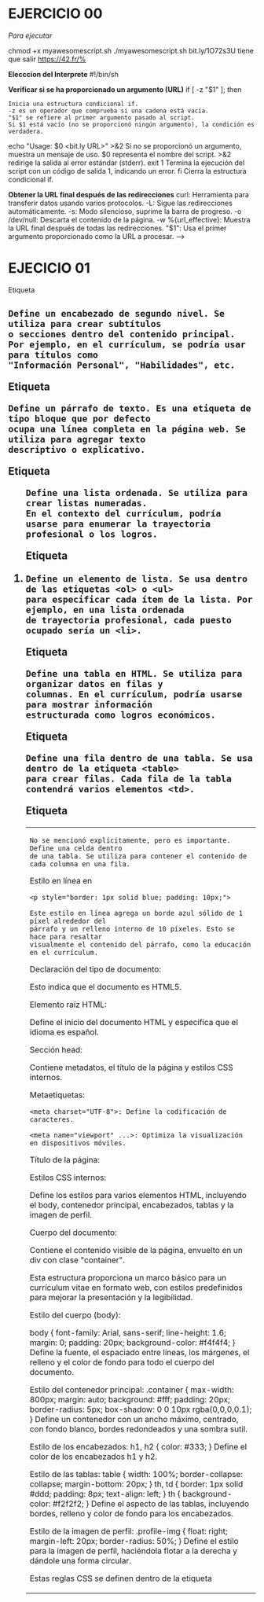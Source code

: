 # EJERCICIO 00

*Para ejecutar*

chmod +x myawesomescript.sh
./myawesomescript.sh bit.ly/1O72s3U
tiene que salir https://42.fr/% 


**Elecccion del Interprete**
#!/bin/sh


**Verificar si se ha proporcionado un argumento (URL)**
if [ -z "$1" ]; then

    Inicia una estructura condicional if.
    -z es un operador que comprueba si una cadena está vacía.
    "$1" se refiere al primer argumento pasado al script.
    Si $1 está vacío (no se proporcionó ningún argumento), la condición es verdadera.

echo "Usage: $0 <bit.ly URL>" >&2
    Si no se proporcionó un argumento, muestra un mensaje de uso.
    $0 representa el nombre del script.
    >&2 redirige la salida al error estándar (stderr).
exit 1
    Termina la ejecución del script con un código de salida 1, indicando un error.
fi
    Cierra la estructura condicional if.

**Obtener la URL final después de las redirecciones**
curl: Herramienta para transferir datos usando varios protocolos.
-L: Sigue las redirecciones automáticamente.
-s: Modo silencioso, suprime la barra de progreso.
-o /dev/null: Descarta el contenido de la página.
-w %{url_effective}: Muestra la URL final después de todas las redirecciones.
"$1": Usa el primer argumento proporcionado como la URL a procesar.
-->

# EJECICIO 01

Etiqueta <h2>

    Define un encabezado de segundo nivel. Se utiliza para crear subtítulos 
    o secciones dentro del contenido principal. 
    Por ejemplo, en el currículum, se podría usar para títulos como 
    "Información Personal", "Habilidades", etc.

Etiqueta <p>
    
    Define un párrafo de texto. Es una etiqueta de tipo bloque que por defecto
    ocupa una línea completa en la página web. Se utiliza para agregar texto 
    descriptivo o explicativo.

Etiqueta <ol>
    
    Define una lista ordenada. Se utiliza para crear listas numeradas. 
    En el contexto del currículum, podría usarse para enumerar la trayectoria 
    profesional o los logros.

Etiqueta <li>
    
    Define un elemento de lista. Se usa dentro de las etiquetas <ol> o <ul> 
    para especificar cada ítem de la lista. Por ejemplo, en una lista ordenada
    de trayectoria profesional, cada puesto ocupado sería un <li>.

Etiqueta <table>
    
    Define una tabla en HTML. Se utiliza para organizar datos en filas y 
    columnas. En el currículum, podría usarse para mostrar información 
    estructurada como logros económicos.

Etiqueta <tr>
    
    Define una fila dentro de una tabla. Se usa dentro de la etiqueta <table> 
    para crear filas. Cada fila de la tabla contendrá varios elementos <td>.

Etiqueta <td>
    
    No se mencionó explícitamente, pero es importante. Define una celda dentro
    de una tabla. Se utiliza para contener el contenido de cada columna en una fila.

Estilo en línea en <p>
    
    <p style="border: 1px solid blue; padding: 10px;">
    
    Este estilo en línea agrega un borde azul sólido de 1 píxel alrededor del 
    párrafo y un relleno interno de 10 píxeles. Esto se hace para resaltar 
    visualmente el contenido del párrafo, como la educación en el currículum. 

Declaración del tipo de documento:

<!DOCTYPE html>
Esto indica que el documento es HTML5.

Elemento raíz HTML:
<html lang="es">
Define el inicio del documento HTML y especifica que el idioma es español.

Sección head:

<head>
    <meta charset="UTF-8">
    <meta name="viewport" content="width=device-width, initial-scale=1.0">
    <title>Currículum de Tío Gilito</title>
    <style>
        /* Estilos CSS aquí */
    </style>
</head>

Contiene metadatos, el título de la página y estilos CSS internos.

Metaetiquetas:

    <meta charset="UTF-8">: Define la codificación de caracteres.

    <meta name="viewport" ...>: Optimiza la visualización en dispositivos móviles.

Título de la página:

<title>Currículum de Tío Gilito</title>

Estilos CSS internos:

<style>
    /* Estilos CSS aquí */
</style>

Define los estilos para varios elementos HTML, incluyendo el body, contenedor principal, encabezados, tablas y la imagen de perfil.

Cuerpo del documento:

<body>
    <div class="container">
        <!-- Contenido aquí -->
    </div>
</body>



Contiene el contenido visible de la página, envuelto en un div con clase "container".

Esta estructura proporciona un marco básico para un currículum vitae en formato web, con estilos predefinidos para mejorar la presentación y la legibilidad.

Estilo del cuerpo (body):

body {
    font-family: Arial, sans-serif;
    line-height: 1.6;
    margin: 0;
    padding: 20px;
    background-color: #f4f4f4;
}
Define la fuente, el espaciado entre líneas, los márgenes, el relleno y el 
color de fondo para todo el cuerpo del documento.


Estilo del contenedor principal:
.container {
    max-width: 800px;
    margin: auto;
    background: #fff;
    padding: 20px;
    border-radius: 5px;
    box-shadow: 0 0 10px rgba(0,0,0,0.1);
}
Define un contenedor con un ancho máximo, centrado, con fondo blanco, bordes 
redondeados y una sombra sutil.


Estilo de los encabezados:
h1, h2 {
    color: #333;
}
Define el color de los encabezados h1 y h2.


Estilo de las tablas:
table {
    width: 100%;
    border-collapse: collapse;
    margin-bottom: 20px;
}
th, td {
    border: 1px solid #ddd;
    padding: 8px;
    text-align: left;
}
th {
    background-color: #f2f2f2;
}
Define el aspecto de las tablas, incluyendo bordes, relleno y color de fondo
para los encabezados.


Estilo de la imagen de perfil:
.profile-img {
    float: right;
    margin-left: 20px;
    border-radius: 50%;
}
Define el estilo para la imagen de perfil, haciéndola flotar a la derecha y 
dándole una forma circular.

Estas reglas CSS se definen dentro de la etiqueta <style> en el <head> del 
documento HTML. Cada regla comienza con un selector (como body, .container, 
h1, h2, etc.) seguido de un bloque de declaraciones entre llaves {}. Cada 
declaración consiste en una propiedad y un valor, separados por dos puntos : 
y terminando con un punto y coma ;.

# EJERCICIO 03

